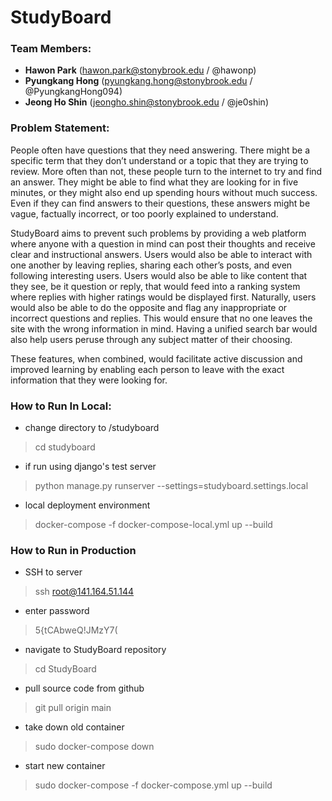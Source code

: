 # StudyBoard

### Team Members:
- **Hawon Park** (hawon.park@stonybrook.edu / @hawonp)
- **Pyungkang Hong** (pyungkang.hong@stonybrook.edu / @PyungkangHong094)
- **Jeong Ho Shin** (jeongho.shin@stonybrook.edu / @je0shin)

### Problem Statement:
People often have questions that they need answering. There might be a specific term that
they don’t understand or a topic that they are trying to review. More often than not, these people turn
to the internet to try and find an answer. They might be able to find what they are looking for in five
minutes, or they might also end up spending hours without much success. Even if they can find
answers to their questions, these answers might be vague, factually incorrect, or too poorly explained
to understand.

StudyBoard aims to prevent such problems by providing a web platform where anyone with a
question in mind can post their thoughts and receive clear and instructional answers. Users would also
be able to interact with one another by leaving replies, sharing each other’s posts, and even following
interesting users. Users would also be able to like content that they see, be it question or reply, that
would feed into a ranking system where replies with higher ratings would be displayed first.
Naturally, users would also be able to do the opposite and flag any inappropriate or incorrect
questions and replies. This would ensure that no one leaves the site with the wrong information in
mind. Having a unified search bar would also help users peruse through any subject matter of their
choosing.

These features, when combined, would facilitate active discussion and improved learning by
enabling each person to leave with the exact information that they were looking for.

### How to Run In Local:
- change directory to /studyboard
> cd studyboard

- if run using django's test server
> python manage.py runserver --settings=studyboard.settings.local 

- local deployment environment
> docker-compose -f docker-compose-local.yml up --build

### How to Run in Production
- SSH to server
>ssh root@141.164.51.144
 
- enter password
> 5{tCAbweQ!JMzY7(

- navigate to StudyBoard repository
> cd StudyBoard

- pull source code from github
> git pull origin main

- take down old container
> sudo docker-compose down

- start new container
> sudo docker-compose -f docker-compose.yml up --build